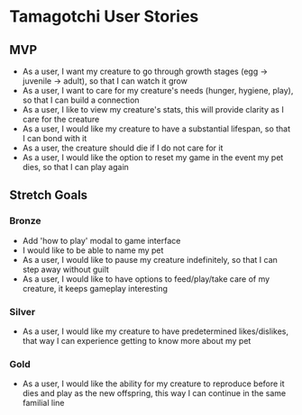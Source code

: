 # Tamagotchi User Stories

## MVP

- As a user, I want my creature to go through growth stages (egg -> juvenile -> adult), so that I can watch it grow
- As a user, I want to care for my creature's needs (hunger, hygiene, play), so that I can build a connection
- As a user, I like to view my creature's stats, this will provide clarity as I care for the creature
- As a user, I would like my creature to have a substantial lifespan, so that I can bond with it
- As a user, the creature should die if I do not care for it
- As a user, I would like the option to reset my game in the event my pet dies, so that I can play again

## Stretch Goals

### Bronze
- Add 'how to play' modal to game interface
- I would like to be able to name my pet
- As a user, I would like to pause my creature indefinitely, so that I can step away without guilt
- As a user, I would like to have options to feed/play/take care of my creature, it keeps gameplay interesting

### Silver

- As a user, I would like my creature to have predetermined likes/dislikes, that way I can experience getting to know more about my pet

### Gold

- As a user, I would like the ability for my creature to reproduce before it dies and play as the new offspring, this way I can continue in the same familial line
